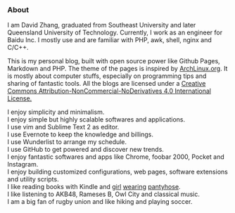 ### About

I am David Zhang, graduated from Southeast University and later Queensland University of Technology.
Currently, I work as an engineer for Baidu Inc.
I mostly use and are familiar with PHP, awk, shell, nginx and C/C++.

This is my personal blog, built with open source power like Github Pages, Markdown and PHP.
The theme of the pages is inspired by [ArchLinux.org](http://www.archlinux.org).
It is mostly about computer stuffs, especially on programming tips and sharing of fantastic tools.
All the blogs are licensed under a [Creative Commons Attribution-NonCommercial-NoDerivatives 4.0 International License.](http://creativecommons.org/licenses/by-nc-nd/4.0/) 

I enjoy simplicity and minimalism.  
I enjoy simple but highly scalable softwares and applications.  
I use vim and Sublime Text 2 as editor.  
I use Evernote to keep the knowledge and billings.  
I use Wunderlist to arrange my schedule.  
I use GitHub to get powered and discover new trends.  
I enjoy fantastic softwares and apps like Chrome, foobar 2000, Pocket and Instagram.  
I enjoy building customized configurations, web pages, software extensions and utility scripts.  
I like reading books with Kindle and
[girl](http://crispgm.github.io/image/gwp1.jpg)
[wearing](http://crispgm.github.io/image/gwp2.jpg)
[pantyhose](http://crispgm.github.io/image/gwp3.jpg).  
I like listening to AKB48, Rameses B, Owl City and classical music.  
I am a big fan of rugby union and like hiking and playing soccer.

